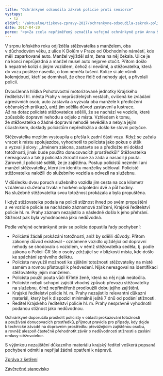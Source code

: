 ```yaml
---
title: "Ochránkyně odsoudila zákrok policie proti seniorce"
vystupy:
  - tz
oldUrl: "/aktualne/tiskove-zpravy-2017/ochrankyne-odsoudila-zakrok-policie-proti-seniorce"
date: 2017-04-20
perex: "<p>Za zcela nepřiměřený označila veřejná ochránkyně práv Anna Šabatová postup policistů proti seniorce (ročník 1949), o níž se domnívali, že je účastníkem nehody. Policista vůči ženě použil hmaty a chvaty a spoutal ji, přestože na něj nijak neútočila. Policisté ženu rovněž zajistili. K takovému postupu nebyly splněny zákonné předpoklady. Krajské ředitelství policie navíc následnou stížnost ženy vyhodnotilo jako nedůvodnou.</p>"
---
```


<!-- imported from the old website -->

<p>V srpnu loňského roku odjížděla stěžovatelka s manželem, oba v důchodovém věku, z ulice K Dolům v Praze od Obchodního náměstí, kde měli zaparkované auto. Manžel vyjížděl sám, žena na něj čekala. Ulice je na konci neprůjezdná a manžel musel auto nejprve otočit. Přitom došlo k nepatrné kolizi s jiným vozidlem, čehož si nevšiml, a stěžovatelka, která do vozu posléze nasedla, o tom neměla tušení. Kolize si ale všimli kolemjdoucí, kteří se domnívali, že chce řidič od nehody ujet, a přivolali policii. </p><p>Dvoučlenná hlídka Pohotovostní motorizované jednotky Krajského ředitelství hl. města Prahy v neprůstřelných vestách, cvičená ke zvládání agresivních osob, auto zastavila a vyzvala oba manžele k předložení občanských průkazů, aniž jim sdělila důvod zastavení a lustrace. Až na dotaz policisté stěžovatelce sdělili, že se nachází ve vozidle, které způsobilo dopravní nehodu a odjelo z místa. Vzhledem k tomu, že stěžovatelka o žádné dopravní nehodě nevěděla a nebyla jejím účastníkem, doklady policistům nepředložila a došlo ke slovní potyčce. </p><p>Stěžovatelka mezitím vystoupila a přešla k zadní části vozu. Když se začala vracet k místu spolujezdce, vyhodnotil to policista jako pokus o útěk a vyzval ji slovy: „Jménem zákona, zastavte se a předložte mi doklad totožnosti, jinak bude použito donucovacích prostředků!“ Stěžovatelka nereagovala a tak jí policista zkroutil ruce za záda a nasadil jí pouta. Zároveň jí policisté sdělili, že je zajištěna. Postup policistů nezměnil ani manžel stěžovatelky, který jim identitu manželky sděloval. Policisté stěžovatelku naložili do služebního vozidla a odvezli na služebnu.</p><p> V důsledku dvou poruch služebního vozidla jim cesta na cca kilometr vzdálenou služebnu trvala v horkém odpoledni dvě a půl hodiny. Na služebně stěžovatelka svou totožnost prokázala a byla propuštěna. </p> <p>I když stěžovatelka podala na policii stížnost ihned po svém propuštění a ve vozidle policie se nacházelo záznamové zařízení, Krajské ředitelství policie hl. m. Prahy záznam nezajistilo a následně došlo k jeho přehrání. Stížnost pak byla vyhodnocena jako nedůvodná.</p> <p>Podle veřejné ochránkyně práv se policie dopustila řady pochybení:</p><ul><li>Policisté žádali prokázání totožnosti, aniž by sdělili důvody. Přitom zákonný důvod existoval – oznámené vozidlo ujíždějící od dopravní nehody se shodovalo s vozidlem, v němž stěžovatelka seděla, tj. podle zákona o Policii ČR šlo o osoby zdržující se v blízkosti místa, kde došlo ke spáchání správního deliktu.</li><li>Policista nevyužil možnosti ke zjištění totožnosti stěžovatelky na místě samém a rovnou přistoupil k předvedení. Nijak nereagoval na identifikaci stěžovatelky jejím manželem.</li><li>Policista použil pouta vůči 67leté ženě, která na něj nijak neútočila.</li><li>Policisté nebyli schopni zajistit vhodný způsob převozu stěžovatelky na služebnu, čímž nepřiměřeně prodloužili dobu jejího zajištění.</li><li>Krajské ředitelství policie hl. m. Prahy nezajistilo relevantní důkazní materiál, který byl k dispozici minimálně ještě 7 dnů od podání stížnosti.</li><li>Ředitel Krajského ředitelství policie hl. m. Prahy nesprávně vyhodnotil podanou stížnost jako nedůvodnou.</li></ul><p><span style="font-size: 12.8px;">Ochránkyně doporučila proškolit policisty v oblasti prokazování totožnosti a používání donucovacích prostředků, přijmout pravidla pro případy, kdy dojde k technické závadě na dopravním prostředku převážejícím zajištěnou osobu, a rovněž alespoň částečně přehodnotit závěr o nedůvodnosti stížnosti a zaslání omluvy stěžovatelce.</span></p> <p>S výjimkou nezajištění důkazního materiálu krajský ředitel veškerá popsaná pochybení odmítl a nepřijal žádná opatření k nápravě.</p> <p><a href="/uploads-import/ESO/7936-16-ZZ-policie.pdf" target="_blank">Zpráva z šetření</a></p><p> <a href="/uploads-import/ESO/7936-16-ZSO-policie.pdf" target="_blank">Závěrečné stanovisko</a></p>
